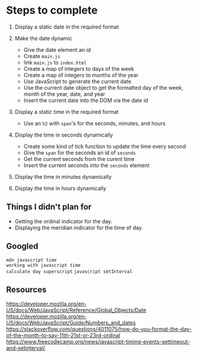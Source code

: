 # Steps to complete

1. Display a static date in the required format
2. Make the date dynamic
    - Give the date element an id
    - Create `main.js`
    - link `main.js` to `index.html`
    - Create a map of integers to days of the week
    - Create a map of integers to months of the year
    - Use JavaScript to generate the current date
    - Use the current date object to get the formatted day of the week, month of the year, date, and year
    - Insert the current date into the DOM via the date id

3. Display a static time in the required format
    - Use an `h2` with `span`'s for the seconds, minutes, and hours
4. Display the time in seconds dynamically
    - Create some kind of tick function to update the time every second
    - Give the `span` for the seconds an id of `seconds`
    - Get the current seconds from the curent time
    - Insert the current seconds into the `seconds` element
5. Display the time in minutes dynamically
6. Display the time in hours dynamically

## Things I didn't plan for
- Getting the ordinal indicator for the day.
- Displaying the meridian indicator for the time of day.

## Googled
`mdn javascript time`  
`working with javascript time`  
`calculate day superscript` 
`javascript setInterval`   

## Resources
https://developer.mozilla.org/en-US/docs/Web/JavaScript/Reference/Global_Objects/Date  
https://developer.mozilla.org/en-US/docs/Web/JavaScript/Guide/Numbers_and_dates  
https://stackoverflow.com/questions/4011075/how-do-you-format-the-day-of-the-month-to-say-11th-21st-or-23rd-ordinal  
https://www.freecodecamp.org/news/javascript-timing-events-settimeout-and-setinterval/  